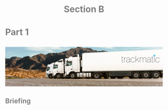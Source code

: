 <h1 style="text-align: center;">
<span style="color:grey">Section B</span>
</h1>

# <span style="color:grey">Part 1</span>

## ![Adding pic](../../Images/headerImage.png)

## <span style="color:grey">Briefing</span>